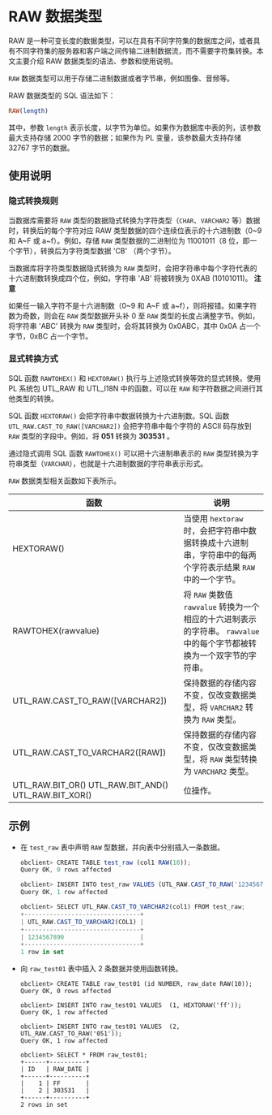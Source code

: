 RAW 数据类型 
=============================

RAW 是一种可变长度的数据类型，可以在具有不同字符集的数据库之间，或者具有不同字符集的服务器和客户端之间传输二进制数据流，而不需要字符集转换。本文主要介绍 RAW 数据类型的语法、参数和使用说明。

`RAW` 数据类型可以用于存储二进制数据或者字节串，例如图像、音频等。

RAW 数据类型的 SQL 语法如下：

```sql
RAW(length)
```



其中，参数 `length` 表示长度，以字节为单位。如果作为数据库中表的列，该参数最大支持存储 2000 字节的数据；如果作为 PL 变量，该参数最大支持存储 32767 字节的数据。

使用说明 
-------------------------

### 隐式转换规则 

当数据库需要将 `RAW` 类型的数据隐式转换为字符类型（`CHAR`、`VARCHAR2` 等）数据时，转换后的每个字符对应 RAW 类型数据的四个连续位表示的十六进制数（0\~9 和 A\~F 或 a\~f）。例如，存储 `RAW` 类型数据的二进制位为 11001011（8 位，即一个字节），转换后为字符类型数据 'CB' （两个字节）。

当数据库将字符类型数据隐式转换为 `RAW` 类型时，会把字符串中每个字符代表的十六进制数转换成四个位，例如，字符串 'AB' 将被转换为 0XAB (10101011)。
**注意**



如果任一输入字符不是十六进制数（0\~9 和 A\~F 或 a\~f），则将报错。如果字符数为奇数，则会在 `RAW` 类型数据开头补 0 至 `RAW` 类型的长度占满整字节。例如，将字符串 'ABC' 转换为 `RAW` 类型时，会将其转换为 0x0ABC，其中 0x0A 占一个字节，0xBC 占一个字节。

### 显式转换方式 

SQL 函数 `RAWTOHEX()` 和 `HEXTORAW()` 执行与上述隐式转换等效的显式转换。使用 PL 系统包 UTL_RAW 和 UTL_I18N 中的函数，可以在 `RAW` 和字符数据之间进行其他类型的转换。

SQL 函数 `HEXTORAW()` 会把字符串中数据转换为十六进制数。SQL 函数 `UTL_RAW.CAST_TO_RAW([VARCHAR2])` 会把字符串中每个字符的 ASCII 码存放到 `RAW` 类型的字段中。例如，将 **051** 转换为 **303531** 。

通过隐式调用 SQL 函数 `RAWTOHEX()` 可以把十六进制串表示的 `RAW` 类型转换为字符串类型（`VARCHAR`），也就是十六进制数据的字符串表示形式。

`RAW` 数据类型相关函数如下表所示。


|                                          函数                                          |                                              说明                                              |
|--------------------------------------------------------------------------------------|----------------------------------------------------------------------------------------------|
| HEXTORAW()                                                                           | 当使用 `hextoraw` 时，会把字符串中数据转换成十六进制串，字符串中的每两个字符表示结果 `RAW` 中的一个字节。                               |
| RAWTOHEX(rawvalue)                                                                   | 将 `RAW` 类数值 `rawvalue` 转换为一个相应的十六进制表示的字符串。  `rawvalue` 中的每个字节都被转换为一个双字节的字符串。 |
| UTL_RAW.CAST_TO_RAW(\[VARCHAR2\])                                                    | 保持数据的存储内容不变，仅改变数据类型，将 `VARCHAR2` 转换为 `RAW` 类型。                                               |
| UTL_RAW.CAST_TO_VARCHAR2(\[RAW\])                                                    | 保持数据的存储内容不变，仅改变数据类型，将 `RAW` 类型转换为 `VARCHAR2` 类型。                                             |
| UTL_RAW.BIT_OR() UTL_RAW.BIT_AND() UTL_RAW.BIT_XOR() | 位操作。                                                                                         |



示例 
-----------------------

* 在 `test_raw` 表中声明 `RAW` 型数据，并向表中分别插入一条数据。

  ```javascript
  obclient> CREATE TABLE test_raw (col1 RAW(10));
  Query OK, 0 rows affected 
  
  obclient> INSERT INTO test_raw VALUES (UTL_RAW.CAST_TO_RAW('1234567890'));
  Query OK, 1 row affected 
  
  obclient> SELECT UTL_RAW.CAST_TO_VARCHAR2(col1) FROM test_raw;
  +--------------------------------+
  | UTL_RAW.CAST_TO_VARCHAR2(COL1) |
  +--------------------------------+
  | 1234567890                     |
  +--------------------------------+
  1 row in set
  ```

  

* 向 `raw_test01` 表中插入 2 条数据并使用函数转换。

  ```unknow
  obclient> CREATE TABLE raw_test01 (id NUMBER, raw_date RAW(10));
  Query OK, 0 rows affected
  
  obclient> INSERT INTO raw_test01 VALUES  (1, HEXTORAW('ff'));
  Query OK, 1 row affected
  
  obclient> INSERT INTO raw_test01 VALUES  (2, UTL_RAW.CAST_TO_RAW('051'));
  Query OK, 1 row affected
  
  obclient> SELECT * FROM raw_test01;
  +------+----------+
  | ID   | RAW_DATE |
  +------+----------+
  |    1 | FF       |
  |    2 | 303531   |
  +------+----------+
  2 rows in set
  ```

  



